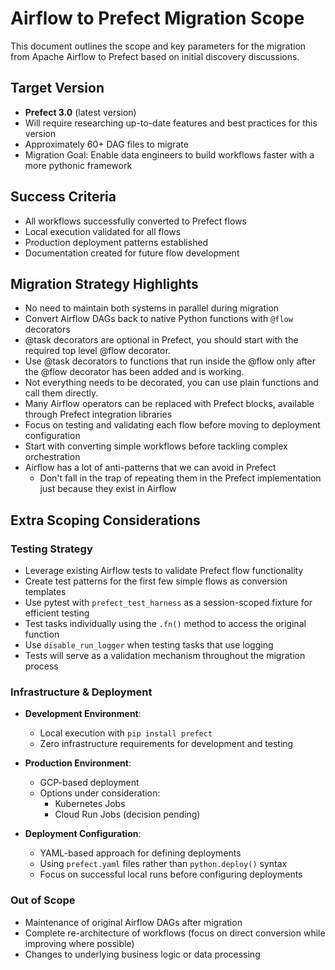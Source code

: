 # Airflow to Prefect Migration Scope

This document outlines the scope and key parameters for the migration from Apache Airflow to Prefect based on initial discovery discussions.

## Target Version

- **Prefect 3.0** (latest version)
- Will require researching up-to-date features and best practices for this version
- Approximately 60+ DAG files to migrate
- Migration Goal: Enable data engineers to build workflows faster with a more pythonic framework

## Success Criteria

- All workflows successfully converted to Prefect flows
- Local execution validated for all flows
- Production deployment patterns established
- Documentation created for future flow development

## Migration Strategy Highlights

- No need to maintain both systems in parallel during migration
- Convert Airflow DAGs back to native Python functions with `@flow` decorators
- @task decorators are optional in Prefect, you should start with the required top level @flow decorator.
- Use @task decorators to functions that run inside the @flow only after the @flow decorator has been added and is working.
- Not everything needs to be decorated, you can use plain functions and call them directly.
- Many Airflow operators can be replaced with Prefect blocks, available through Prefect integration libraries
- Focus on testing and validating each flow before moving to deployment configuration
- Start with converting simple workflows before tackling complex orchestration
- Airflow has a lot of anti-patterns that we can avoid in Prefect
  - Don't fall in the trap of repeating them in the Prefect implementation just because they exist in Airflow

## Extra Scoping Considerations

### Testing Strategy

- Leverage existing Airflow tests to validate Prefect flow functionality
- Create test patterns for the first few simple flows as conversion templates
- Use pytest with `prefect_test_harness` as a session-scoped fixture for efficient testing
- Test tasks individually using the `.fn()` method to access the original function
- Use `disable_run_logger` when testing tasks that use logging
- Tests will serve as a validation mechanism throughout the migration process

### Infrastructure & Deployment

- **Development Environment**: 
  - Local execution with `pip install prefect`
  - Zero infrastructure requirements for development and testing

- **Production Environment**:
  - GCP-based deployment
  - Options under consideration:
    - Kubernetes Jobs
    - Cloud Run Jobs (decision pending)

- **Deployment Configuration**:
  - YAML-based approach for defining deployments
  - Using `prefect.yaml` files rather than `python.deploy()` syntax
  - Focus on successful local runs before configuring deployments

### Out of Scope

- Maintenance of original Airflow DAGs after migration
- Complete re-architecture of workflows (focus on direct conversion while improving where possible)
- Changes to underlying business logic or data processing
